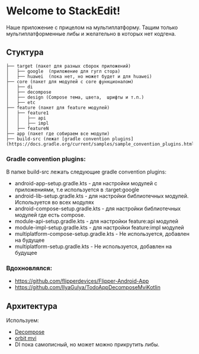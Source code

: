 # Welcome to StackEdit!

Наше приложение c прицелом на мультиплатформу. Тащим только мультиплатформенные либы и желательно в которых нет кодгена.

## Стуктура
```
├── target (пакет для разных сборок приложений)
│   ├── google  (приложение для гугл стора)
│   ├── huawei  (пока нет, но может будет и для huawei)
├── core (пакет для модулей с core функционалом)
│   ├── di
│   ├── decompose
│   ├── design (Compose тема, цвета,  шрифты и т.п.)
│   ├── etc
├── feature (пакет для feature модулей)
│   ├── feature1
│   │   ├── api
│   │   ├── impl
│   ├── featureN
├── app (пакет где собираем все модули)
├── build-src (лежат [gradle convention plugins](https://docs.gradle.org/current/samples/sample_convention_plugins.html))
```

### Gradle convention plugins:
В папке build-src лежать следующие gradle convention plugins:
- android-app-setup.gradle.kts - для настройки модулей с приложениями, т.е используется в :target:google
- android-lib-setup.gradle.kts - для настройки библиотечных модулей. Используется во всех модулях
- android-compose-setup.gradle.kts - для настройки библиотечных модулей где есть compose.
- module-api-setup.gradle.kts - для настройки feature:api модулей
- module-impl-setup.gradle.kts - для настройки feature:impl модулей
- multiplatform-compose-setup.gradle.kts - Не используется, добавлен на будущее
- multiplatform-setup.gradle.kts - Не используется, добавлен на будущее


### Вдохновлялся:
 - https://github.com/flipperdevices/Flipper-Android-App
 - https://github.com/IlyaGulya/TodoAppDecomposeMviKotlin


## Архитектура

Используем:
- [Decompose](https://github.com/arkivanov/Decompose)
- [orbit mvi](https://github.com/orbit-mvi/orbit-mvi)
- DI пока самописный, но может можно прикрутить либы.